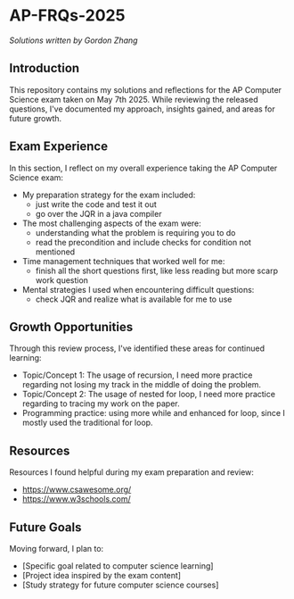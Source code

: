 # AP-FRQs-2025

*Solutions written by Gordon Zhang*

## Introduction
This repository contains my solutions and reflections for the AP Computer Science exam taken on May 7th 2025. While reviewing the released questions, I've documented my approach, insights gained, and areas for future growth.

## Exam Experience
In this section, I reflect on my overall experience taking the AP Computer Science exam:

- My preparation strategy for the exam included:
  - just write the code and test it out
  - go over the JQR in a java compiler
- The most challenging aspects of the exam were:
  - understanding what the problem is requiring you to do
  - read the precondition and include checks for condition not mentioned
- Time management techniques that worked well for me:
  - finish all the short questions first, like less reading but more scarp work question
- Mental strategies I used when encountering difficult questions:
  - check JQR and realize what is available for me to use

## Growth Opportunities
Through this review process, I've identified these areas for continued learning:

- Topic/Concept 1: The usage of recursion, I need more practice regarding not losing my track in the middle of doing the problem.
- Topic/Concept 2: The usage of nested for loop, I need more practice regarding to tracing my work on the paper.
- Programming practice: using more while and enhanced for loop, since I mostly used the traditional for loop.

## Resources
Resources I found helpful during my exam preparation and review:

- https://www.csawesome.org/
- https://www.w3schools.com/

## Future Goals
Moving forward, I plan to:
- [Specific goal related to computer science learning]
- [Project idea inspired by the exam content]
- [Study strategy for future computer science courses]
